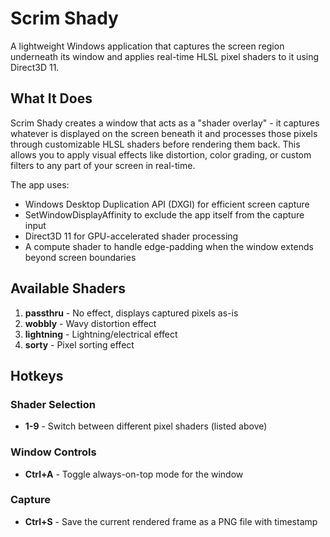 # Scrim Shady

A lightweight Windows application that captures the screen region underneath its window and applies real-time HLSL pixel shaders to it using Direct3D 11.

## What It Does

Scrim Shady creates a window that acts as a "shader overlay" - it captures whatever is displayed on the screen beneath it and processes those pixels through customizable HLSL shaders before rendering them back. This allows you to apply visual effects like distortion, color grading, or custom filters to any part of your screen in real-time.

The app uses:
- Windows Desktop Duplication API (DXGI) for efficient screen capture
- SetWindowDisplayAffinity to exclude the app itself from the capture input
- Direct3D 11 for GPU-accelerated shader processing
- A compute shader to handle edge-padding when the window extends beyond screen boundaries

## Available Shaders

1. **passthru** - No effect, displays captured pixels as-is
2. **wobbly** - Wavy distortion effect
3. **lightning** - Lightning/electrical effect
4. **sorty** - Pixel sorting effect

## Hotkeys

### Shader Selection
- **1-9** - Switch between different pixel shaders (listed above)

### Window Controls
- **Ctrl+A** - Toggle always-on-top mode for the window

### Capture
- **Ctrl+S** - Save the current rendered frame as a PNG file with timestamp
